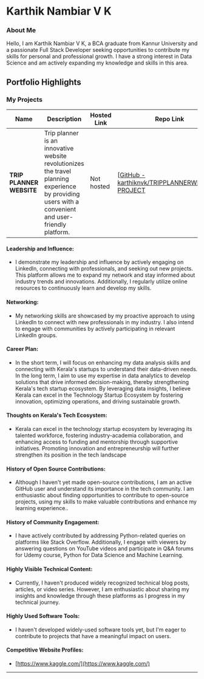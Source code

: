# Karthik Nambiar V K 

### About Me

Hello, I am Karthik Nambiar V K, a BCA graduate from Kannur University and a passionate Full Stack Developer seeking opportunities to contribute my skills for personal and professional growth. I have a strong interest in Data Science and am actively expanding my knowledge and skills in this area.


## Portfolio Highlights

### My Projects

| Name                | Description                                                               | Hosted Link                              | Repo Link                                                      |
|---------------------|---------------------------------------------------------------------------|------------------------------------------|----------------------------------------------------------------|
| **TRIP PLANNER WEBSITE**  |Trip planner is an innovative website revolutionizes the travel planning experience by providing users with a convenient and user-friendly platform.| Not hosted   | [[GitHub - karthiknvk/TRIPPLANNERWEBSITE-PROJECT ](https://github.com/karthiknvk/TRIPPLANNERWEBSITE-PROJECT.git)            |


#### Leadership and Influence:

- I demonstrate my leadership and influence by actively engaging on LinkedIn, connecting with professionals, and seeking out new projects. This platform allows me to expand my network and stay informed about industry trends and innovations. Additionally, I regularly utilize online resources to continuously learn and develop my skills.

#### Networking:

- My networking skills are showcased by my proactive approach to using LinkedIn to connect with new professionals in my industry. I also intend to engage with communities by actively participating in relevant LinkedIn groups.

#### Career Plan:

- In the short term, I will focus on enhancing my data analysis skills and connecting with Kerala's startups to understand their data-driven needs. In the long term, I aim to use my expertise in data analytics to develop solutions that drive informed decision-making, thereby strengthening Kerala's tech startup ecosystem. By leveraging data insights, I believe Kerala can excel in the Technology Startup Ecosystem by fostering innovation, optimizing operations, and driving sustainable growth.

#### Thoughts on Kerala's Tech Ecosystem:

- Kerala can excel in the technology startup ecosystem by leveraging its talented workforce, fostering industry-academia collaboration, and enhancing access to funding and mentorship through supportive initiatives. Promoting innovation and entrepreneurship will further strengthen its position in the tech landscape

#### History of Open Source Contributions:

- Although I haven't yet made open-source contributions, I am an active GitHub user and understand its importance in the tech community. I am enthusiastic about finding opportunities to contribute to open-source projects, using my skills to make valuable contributions and enhance my learning experience..

#### History of Community Engagement:

-  I have actively contributed by addressing Python-related queries on platforms like Stack Overflow. Additionally, I engage with viewers by answering questions on YouTube videos and participate in Q&A forums for Udemy course, Python for Data Science and Machine Learning.

#### Highly Visible Technical Content:

- Currently, I haven't produced widely recognized technical blog posts, articles, or video series. However, I am enthusiastic about sharing my insights and knowledge through these platforms as I progress in my technical journey.

#### Highly Used Software Tools:

- I haven't developed widely-used software tools yet, but I'm eager to contribute to projects that have a meaningful impact on users.

#### Competitive Website Profiles:

- [https://www.kaggle.com/](https://www.kaggle.com/)





---

